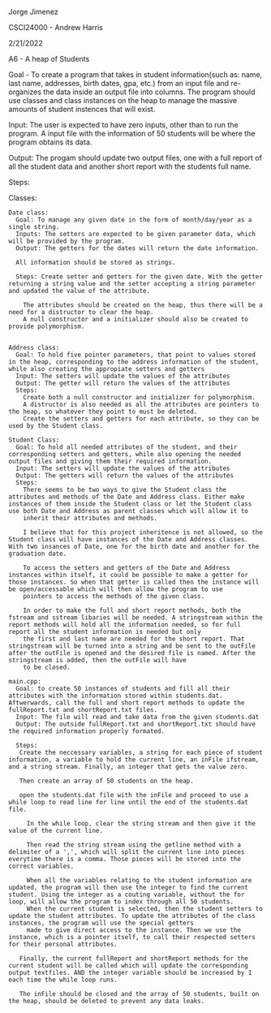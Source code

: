 Jorge Jimenez

CSCI24000 - Andrew Harris

2/21/2022

A6 - A heap of Students

Goal - To create a program that takes in student information(such as: name, last name, addresses, birth dates, gpa, etc.) from an input file and re-organizes the data inside an output file into columns. The program should use classes and class instances on the heap to
manage the massive amounts of student instences that will exist. 

Input: The user is expected to have zero inputs, other than to run the program. A input file with the information of 50 students will be where the program obtains its data.

Output: The progam should update two output files, one with a full report of all the student data and another short report with the students full name.

Steps:

  Classes:

    Date class:
      Goal: To manage any given date in the form of month/day/year as a single string.
      Inputs: The setters are expected to be given parameter data, which will be provided by the program.
      Output: The getters for the dates will return the date information.

      All information should be stored as strings.

      Steps: Create setter and getters for the given date. With the getter returning a string value and the setter accepting a string parameter and updated the value of the attribute.

        The attributes should be created on the heap, thus there will be a need for a distructor to clear the heap.
        A null constructor and a initializer should also be created to provide polymorphism. 


    Address class:
      Goal: To hold five pointer parameters, that point to values stored in the heap, corresponding to the address information of the student, while also creating the appropiate setters and getters
      Input: The setters will update the values of the attributes
      Output: The getter will return the values of the attributes
      Steps: 
        Create both a null constructor and initializer for polymorphism.
        A distructor is also needed as all the attributes are pointers to the heap, so whatever they point to must be deleted.
        Create the setters and getters for each attribute, so they can be used by the Student class.

    Student Class:
      Goal: To hold all needed attributes of the student, and their corresponding setters and getters, while also opening the needed output files and giving them their required information.
      Input: The setters will update the values of the attributes
      Output: The getters will return the values of the attributes
      Steps:
        There seems to be two ways to give the Student class the attributes and methods of the Date and Address class. Either make instances of them inside the Student class or let the Student class use both Date and Address as parent classes which will allow it to
        inherit their attributes and methods.

        I believe that for this project inheritence is not allowed, so the Student class will have instances of the Date and Address classes. With two insances of Date, one for the birth date and another for the graduation date.
        
        To access the setters and getters of the Date and Address instances within itself, it could be possible to make a getter for those instances. So when that getter is called then the instance will be open/accessable which will then allow the program to use 
        pointers to access the methods of the given class.

        In order to make the full and short report methods, both the fstream and sstream libaries will be needed. A stringstream within the report methods will hold all the information needed, so for full report all the student information is needed but only 
        the first and last name are needed for the short report. That stringstream will be turned into a string and be sent to the outFile after the outFile is opened and the desired file is named. After the stringstream is added, then the outFile will have
        to be closed.

    main.cpp:
      Goal: to create 50 instances of students and fill all their attributes with the information stored within students.dat. Aftwerwards, call the full and short report methods to update the fullReport.txt and shortReport.txt files.
      Input: The file will read and take data from the given students.dat
      Output: The outside fullReport.txt and shortReport.txt should have the required information properly formated.

      Steps:
       Create the neccessary variables, a string for each piece of student information, a variable to hold the current line, an inFile ifstream, and a string stream. Finally, an integer that gets the value zero.

       Then create an array of 50 students on the heap.

       open the students.dat file with the inFile and proceed to use a while loop to read line for line until the end of the students.dat file.
       
         In the while loop, clear the string stream and then give it the value of the current line. 

         Then read the string stream using the getline method with a delimiter of a ',', which will split the current line into pieces everytime there is a comma. Those pieces will be stored into the correct variables.

         When all the variables relating to the student information are updated, the program will then use the integer to find the current student. Using the integer as a couting variable, without the for loop, will allow the program to index through all 50 students.
         When the current student is selected, then the student setters to update the student attributes. To update the attributes of the class instances, the program will use the special getters 
         made to give direct access to the instance. Then we use the instance, which is a pointer itself, to call their respected setters for their personal attributes.

       Finally, the current fullReport and shortReport methods for the current student will be called which will update the corresponding output textfiles. AND the integer variable should be increased by 1 each time the while loop runs.

       The inFile should be closed and the array of 50 students, built on the heap, should be deleted to prevent any data leaks.
